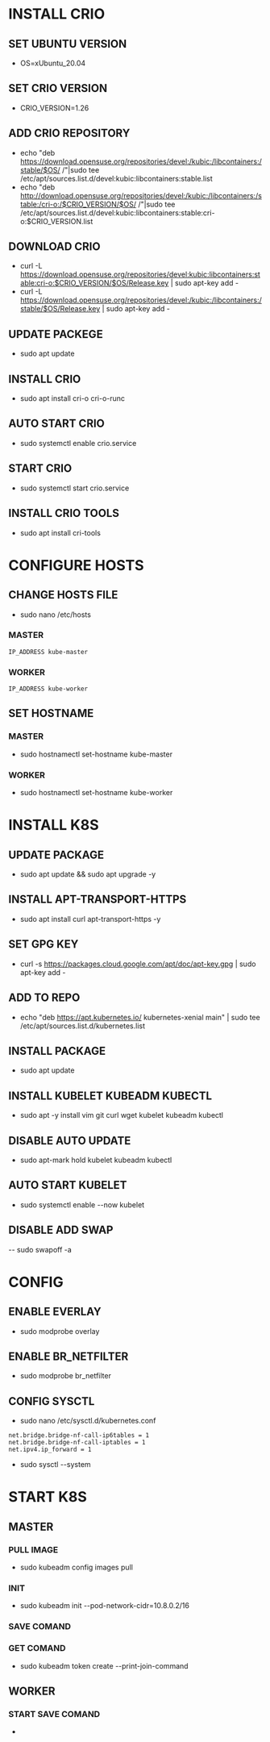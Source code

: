# INSTALL CRIO
## SET UBUNTU VERSION
- OS=xUbuntu_20.04
## SET CRIO VERSION
- CRIO_VERSION=1.26
## ADD CRIO REPOSITORY 
- echo "deb https://download.opensuse.org/repositories/devel:/kubic:/libcontainers:/stable/$OS/ /"|sudo tee /etc/apt/sources.list.d/devel:kubic:libcontainers:stable.list
- echo "deb http://download.opensuse.org/repositories/devel:/kubic:/libcontainers:/stable:/cri-o:/$CRIO_VERSION/$OS/ /"|sudo tee /etc/apt/sources.list.d/devel:kubic:libcontainers:stable:cri-o:$CRIO_VERSION.list
## DOWNLOAD CRIO 
- curl -L https://download.opensuse.org/repositories/devel:kubic:libcontainers:stable:cri-o:$CRIO_VERSION/$OS/Release.key | sudo apt-key add -
- curl -L https://download.opensuse.org/repositories/devel:/kubic:/libcontainers:/stable/$OS/Release.key | sudo apt-key add -
## UPDATE PACKEGE 
- sudo apt update
## INSTALL CRIO
- sudo apt install cri-o cri-o-runc
## AUTO START CRIO
- sudo systemctl enable crio.service
## START CRIO
- sudo systemctl start crio.service
## INSTALL CRIO TOOLS
- sudo apt install cri-tools

# CONFIGURE HOSTS
## CHANGE HOSTS  FILE
- sudo nano /etc/hosts
### MASTER
```
IP_ADDRESS kube-master 
```
### WORKER
```
IP_ADDRESS kube-worker
```
## SET HOSTNAME
### MASTER
- sudo hostnamectl set-hostname kube-master
### WORKER
- sudo hostnamectl set-hostname kube-worker

# INSTALL K8S
## UPDATE PACKAGE
- sudo apt update && sudo apt upgrade -y
## INSTALL APT-TRANSPORT-HTTPS
- sudo apt install curl apt-transport-https -y
## SET GPG KEY 
- curl -s https://packages.cloud.google.com/apt/doc/apt-key.gpg | sudo apt-key add -
## ADD  TO  REPO
- echo "deb https://apt.kubernetes.io/ kubernetes-xenial main" | sudo tee /etc/apt/sources.list.d/kubernetes.list
## INSTALL PACKAGE
- sudo apt update
## INSTALL KUBELET KUBEADM KUBECTL
- sudo apt -y install vim git curl wget kubelet kubeadm kubectl
## DISABLE AUTO UPDATE 
- sudo apt-mark hold kubelet kubeadm kubectl
## AUTO START KUBELET 
- sudo systemctl enable --now kubelet
## DISABLE ADD SWAP 
-- sudo swapoff -a
# CONFIG 
## ENABLE EVERLAY
- sudo modprobe overlay
## ENABLE BR_NETFILTER
- sudo modprobe br_netfilter
## CONFIG SYSCTL
- sudo nano /etc/sysctl.d/kubernetes.conf


```
net.bridge.bridge-nf-call-ip6tables = 1
net.bridge.bridge-nf-call-iptables = 1
net.ipv4.ip_forward = 1
```


 - sudo sysctl --system

 # START K8S
 ## MASTER
 ### PULL IMAGE 
 - sudo kubeadm config images pull
 ### INIT
 - sudo kubeadm init --pod-network-cidr=10.8.0.2/16
 ### SAVE COMAND
 ### GET COMAND 
 - sudo kubeadm token create --print-join-command
## WORKER
### START SAVE COMAND
- 